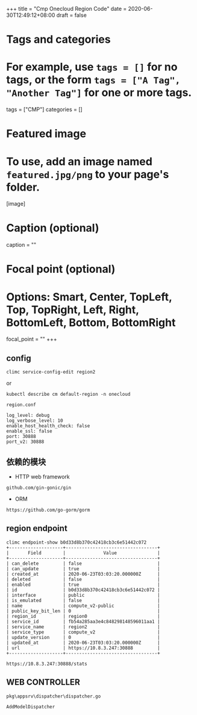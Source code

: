 +++
title = "Cmp Onecloud Region Code"
date = 2020-06-30T12:49:12+08:00
draft = false

# Tags and categories
# For example, use `tags = []` for no tags, or the form `tags = ["A Tag", "Another Tag"]` for one or more tags.
tags = ["CMP"]
categories = []

# Featured image
# To use, add an image named `featured.jpg/png` to your page's folder. 
[image]
  # Caption (optional)
  caption = ""

  # Focal point (optional)
  # Options: Smart, Center, TopLeft, Top, TopRight, Left, Right, BottomLeft, Bottom, BottomRight
  focal_point = ""
+++

## config

```
climc service-config-edit region2
```

or 

```
kubectl describe cm default-region -n onecloud
```

`region.conf`

```
log_level: debug
log_verbose_level: 10
enable_host_health_check: false
enable_ssl: false
port: 30888
port_v2: 30888
```

## 依赖的模块 


- HTTP web framework

```
github.com/gin-gonic/gin
```

- ORM

```
https://github.com/go-gorm/gorm
```

## region endpoint


```
climc endpoint-show b0d33d8b370c42418cb3c6e51442c072
+--------------------+----------------------------------+
|       Field        |              Value               |
+--------------------+----------------------------------+
| can_delete         | false                            |
| can_update         | true                             |
| created_at         | 2020-06-23T03:03:20.000000Z      |
| deleted            | false                            |
| enabled            | true                             |
| id                 | b0d33d8b370c42418cb3c6e51442c072 |
| interface          | public                           |
| is_emulated        | false                            |
| name               | compute_v2-public                |
| public_key_bit_len | 0                                |
| region_id          | region0                          |
| service_id         | fb54a285aa3e4c848298148596011aa1 |
| service_name       | region2                          |
| service_type       | compute_v2                       |
| update_version     | 0                                |
| updated_at         | 2020-06-23T03:03:20.000000Z      |
| url                | https://10.8.3.247:30888         |
+--------------------+----------------------------------+
```

```
https://10.8.3.247:30888/stats
```

## WEB CONTROLLER


`pkg\appsrv\dispatcher\dispatcher.go`

```
AddModelDispatcher
```